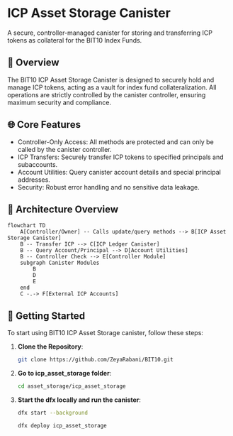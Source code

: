 # ICP Asset Storage Canister

A secure, controller-managed canister for storing and transferring ICP tokens as collateral for the BIT10 Index Funds.

## 🌟 Overview

The BIT10 ICP Asset Storage Canister is designed to securely hold and manage ICP tokens, acting as a vault for index fund collateralization. All operations are strictly controlled by the canister controller, ensuring maximum security and compliance.

## 🌐 Core Features

- Controller-Only Access: All methods are protected and can only be called by the canister controller.
- ICP Transfers: Securely transfer ICP tokens to specified principals and subaccounts.
- Account Utilities: Query canister account details and special principal addresses.
- Security: Robust error handling and no sensitive data leakage.

## 📐 Architecture Overview

```mermaid
flowchart TD
    A[Controller/Owner] -- Calls update/query methods --> B[ICP Asset Storage Canister]
    B -- Transfer ICP --> C[ICP Ledger Canister]
    B -- Query Account/Principal --> D[Account Utilities]
    B -- Controller Check --> E[Controller Module]
    subgraph Canister Modules
        B
        D
        E
    end
    C -.-> F[External ICP Accounts]
```

<!-- ## 🔗 ICP Canisters

- **ICP Asset Storage:** [`yymp3-uaaaa-aaaap-qklqa-cai`](https://a4gq6-oaaaa-aaaab-qaa4q-cai.raw.icp0.io/?id=yymp3-uaaaa-aaaap-qklqa-cai) -->

## 🏁 Getting Started

To start using BIT10 ICP Asset Storage canister, follow these steps:

1. **Clone the Repository**:
    ```bash
    git clone https://github.com/ZeyaRabani/BIT10.git
    ```

2. **Go to icp_asset_storage folder**:
    ```bash
    cd asset_storage/icp_asset_storage
    ```

3. **Start the dfx locally and run the canister**:
    ```bash
    dfx start --background

    dfx deploy icp_asset_storage
    ```